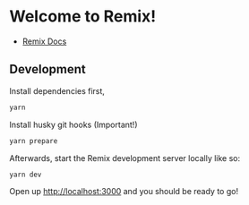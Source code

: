 # Welcome to Remix!

- [Remix Docs](https://remix.run/docs)

## Development

Install dependencies first,

```sh
yarn
```

Install husky git hooks (Important!)

```sh
yarn prepare
```

Afterwards, start the Remix development server locally like so:

```sh
yarn dev
```

Open up [http://localhost:3000](http://localhost:3000) and you should be ready to go!
